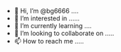 - 👋 Hi, I’m @bg6666 ....
- 👀 I’m interested in ......
- 🌱 I’m currently learning ....
- 💞️ I’m looking to collaborate on .....
- 📫 How to reach me .....

<!---
bg6666/bg6666 is a ✨ special ✨ repository because its `README.md` (this file) appears on your GitHub profile.
You can click the Preview link to take a look at your changes.
--->

